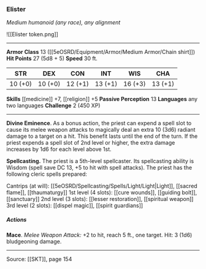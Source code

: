 ### Elister
_Medium humanoid (any race), any alignment_

![[Elister token.png]]


---

**Armor Class** 13 ([[5eOSRD/Equipment/Armor/Medium Armor/Chain shirt]])
**Hit Points** 27 (5d8 + 5)
**Speed** 30 ft.

| STR     | DEX     | CON     | INT     | WIS     | CHA     |
|---------|---------|---------|---------|---------|---------|
| 10 (+0) | 10 (+0) | 12 (+1) | 13 (+1) | 16 (+3) | 13 (+1) |

**Skills** [[medicine]] +7, [[religion]] +5
**Passive Perception** 13
**Languages** any two languages
**Challenge** 2 (450 XP)

---

**Divine Eminence**. As a bonus action, the priest can expend a spell slot to cause its melee weapon attacks to magically deal an extra 10 (3d6) radiant damage to a target on a hit. This benefit lasts until the end of the turn. If the priest expends a spell slot of 2nd level or higher, the extra damage increases by 1d6 for each level above 1st.

**Spellcasting.** The priest is a 5th-level spellcaster. Its spellcasting ability is Wisdom (spell save DC 13, +5 to hit with spell attacks). The priest has the following cleric spells prepared:

Cantrips (at will): [[5eOSRD/Spellcasting/Spells/Light/Light|Light]], [[sacred flame]], [[thaumaturgy]]
1st level (4 slots): [[cure wounds]], [[guiding bolt]], [[sanctuary]]
2nd level (3 slots): [[lesser restoration]], [[spiritual weapon]]
3rd level (2 slots): [[dispel magic]], [[spirit guardians]]

##### Actions
**Mace**. _Melee Weapon Attack:_ +2 to hit, reach 5 ft., one target. Hit: 3 (1d6) bludgeoning damage.


---

Source: [[SKT]], page 154